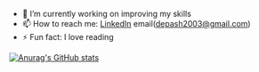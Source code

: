 <!-- ### Hi there 👋 -->

- 🔭 I’m currently working on improving my skills
- 📫 How to reach me: [LinkedIn](https://www.linkedin.com/in/depashnepal/)
email(depash2003@gmail.com)
- ⚡ Fun fact: I love reading

[![Anurag's GitHub stats](https://github-readme-stats.vercel.app/api?username=depash&hide=issues,contribs,stars&count_private=true&theme=radical)](https://github.com/anuraghazra/github-readme-stats)

